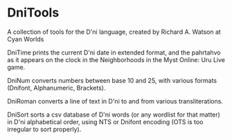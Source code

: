 # DniTools
A collection of tools for the D'ni language, created by Richard A. Watson at Cyan Worlds

DniTime prints the current D'ni date in extended format, and the pahrtahvo as it appears on the clock in the Neighborhoods in the Myst Online: Uru Live game.

DniNum converts numbers between base 10 and 25, with various formats (Dnifont, Alphanumeric, Brackets).

DniRoman converts a line of text in D'ni to and from various transliterations.

DniSort sorts a csv database of D'ni words (or any wordlist for that matter) in D'ni alphabetical order, using NTS or Dnifont encoding (OTS is too irregular to sort properly).
